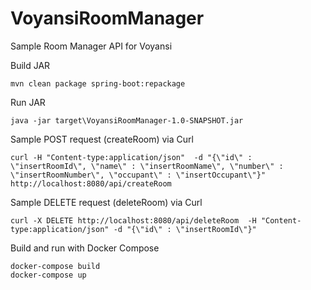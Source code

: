 # VoyansiRoomManager
Sample Room Manager API for Voyansi


Build JAR

```
mvn clean package spring-boot:repackage
```

Run JAR

```
java -jar target\VoyansiRoomManager-1.0-SNAPSHOT.jar
```

Sample POST request (createRoom) via Curl

```
curl -H "Content-type:application/json"  -d "{\"id\" : \"insertRoomId\", \"name\" : \"insertRoomName\", \"number\" : \"insertRoomNumber\", \"occupant\" : \"insertOccupant\"}" http://localhost:8080/api/createRoom
```

Sample DELETE request (deleteRoom) via Curl

```
curl -X DELETE http://localhost:8080/api/deleteRoom  -H "Content-type:application/json" -d "{\"id\" : \"insertRoomId\"}"
```

Build and run with Docker Compose

```
docker-compose build
docker-compose up
```